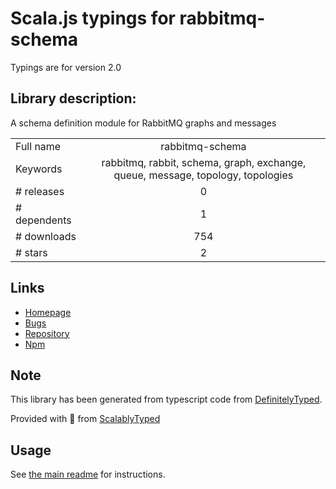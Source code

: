 
# Scala.js typings for rabbitmq-schema

Typings are for version 2.0

## Library description:
A schema definition module for RabbitMQ graphs and messages

|                    |                 |
| ------------------ | :-------------: |
| Full name          | rabbitmq-schema |
| Keywords           | rabbitmq, rabbit, schema, graph, exchange, queue, message, topology, topologies |
| # releases         | 0 |
| # dependents       | 1 |
| # downloads        | 754 |
| # stars            | 2 |

## Links
- [Homepage](https://github.com/tjmehta/rabbitmq-schema)
- [Bugs](https://github.com/tjmehta/rabbitmq-schema/issues)
- [Repository](https://github.com/tjmehta/rabbitmq-schema)
- [Npm](https://www.npmjs.com/package/rabbitmq-schema)
    


## Note
This library has been generated from typescript code from [DefinitelyTyped](https://definitelytyped.org).

Provided with :purple_heart: from [ScalablyTyped](https://github.com/oyvindberg/ScalablyTyped)

## Usage
See [the main readme](../../readme.md) for instructions.


